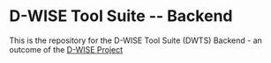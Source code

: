 # D-WISE Tool Suite -- Backend

This is the repository for the D-WISE Tool Suite (DWTS) Backend - an outcome of
the [D-WISE Project](https://www.dwise.uni-hamburg.de/)
